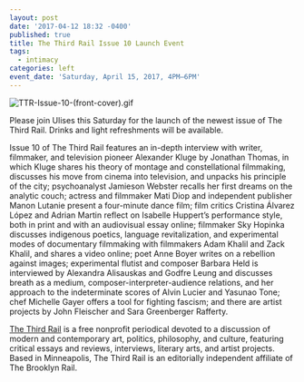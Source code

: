 ```yaml
---
layout: post
date: '2017-04-12 18:32 -0400'
published: true
title: The Third Rail Issue 10 Launch Event
tags:
  - intimacy
categories: left
event_date: 'Saturday, April 15, 2017, 4PM–6PM'
---
```

![TTR-Issue-10-(front-cover).gif]({{site.baseurl}}/assets/img/TTR-Issue-10-(front-cover).gif)


Please join Ulises this Saturday for the launch of the newest issue of The Third Rail. Drinks and light refreshments will be available.

Issue 10 of The Third Rail features an in-depth interview with writer, filmmaker, and television pioneer Alexander Kluge by Jonathan Thomas, in which Kluge shares his theory of montage and constellational filmmaking, discusses his move from cinema into television, and unpacks his principle of the city; psychoanalyst Jamieson Webster recalls her first dreams on the analytic couch; actress and filmmaker Mati Diop and independent publisher Manon Lutanie present a four-minute dance film; film critics Cristina Álvarez López and Adrian Martin reflect on Isabelle Huppert’s performance style, both in print and with an audiovisual essay online; filmmaker Sky Hopinka discusses indigenous poetics, language revitalization, and experimental modes of documentary filmmaking with filmmakers Adam Khalil and Zack Khalil, and shares a video online; poet Anne Boyer writes on a rebellion against images; experimental flutist and composer Barbara Held is interviewed by Alexandra Alisauskas and Godfre Leung and discusses breath as a medium, composer-interpreter-audience relations, and her approach to the indeterminate scores of Alvin Lucier and Yasunao Tone; chef Michelle Gayer offers a tool for fighting fascism; and there are artist projects by John Fleischer and Sara Greenberger Rafferty. 

[The Third Rail](http://thirdrailquarterly.org/#information) is a free nonprofit periodical devoted to a discussion of modern and contemporary art, politics, philosophy, and culture, featuring critical essays and reviews, interviews, literary arts, and artist projects. Based in Minneapolis, The Third Rail is an editorially independent affiliate of The Brooklyn Rail.